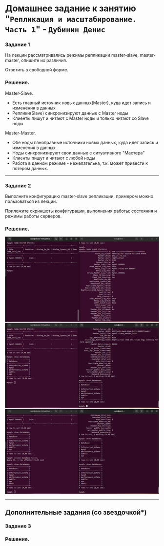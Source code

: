 # Домашнее задание к занятию "`Репликация и масштабирование. Часть 1`" - `Дубинин Денис`



### Задание 1
На лекции рассматривались режимы репликации master-slave, master-master, опишите их различия.

Ответить в свободной форме.

### Решение.

Master-Slave.

- Есть главный источник новых данных(Master), куда идет запись и изменения в данных
- Реплики(Slave) синхронизируют данные с Master ноды
- Клиенты пишут и читают с Master ноды и только читают со Slave ноды

Master-Master.

- Обе ноды плноправные источники новых данных, куда идет запись и изменения в данных
- Ноды синхронизируют свои данные с ситуативного "Мастера"
- Клиенты пишут и читают с любой ноды
- Работа в данном режиме - нежелательна, т.к. может привести к потерям данных.


---

### Задание 2
Выполните конфигурацию master-slave репликации, примером можно пользоваться из лекции.

Приложите скриншоты конфигурации, выполнения работы: состояния и режимы работы серверов.


### Решение.


![1](https://github.com/DubininDenis/repl1/blob/main/1.png)
![2](https://github.com/DubininDenis/repl1/blob/main/2.png)
![3](https://github.com/DubininDenis/repl1/blob/main/3.png)

---


## Дополнительные задания (со звездочкой*)

### Задание 3
 

### Решение.




